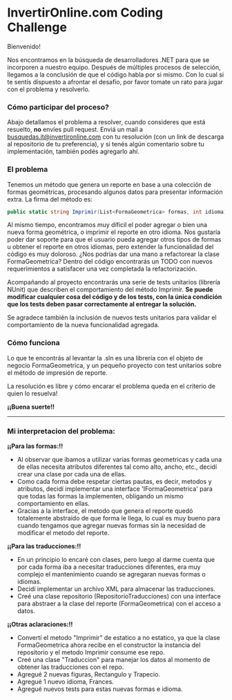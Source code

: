 
# InvertirOnline.com Coding Challenge

Bienvenido!

Nos encontramos en la búsqueda de desarrolladores .NET para que se incorporen a nuestro equipo. Después de múltiples procesos de selección, llegamos a la conclusión de que el código habla por si mismo. Con lo cual si te sentís dispuesto a afrontar el desafío, por favor tomate un rato para jugar con el problema y resolverlo.

### Cómo participar del proceso?

Abajo detallamos el problema a resolver, cuando consideres que está resuelto, **no** envíes pull request. Enviá un mail a busquedas.it@invertironline.com con tu resolución (con un link de descarga al repositorio de tu preferencia), y si tenés algún comentario sobre tu implementación, también podés agregarlo ahí.

### El problema

Tenemos un método que genera un reporte en base a una colección de formas geométricas, procesando algunos datos para presentar información extra. La firma del método es:

```csharp
public static string Imprimir(List<FormaGeometrica> formas, int idioma)
```

Al mismo tiempo, encontramos muy díficil el poder agregar o bien una nueva forma geométrica, o imprimir el reporte en otro idioma. Nos gustaría poder dar soporte para que el usuario pueda agregar otros tipos de formas u obtener el reporte en otros idiomas, pero extender la funcionalidad del código es muy doloroso. ¿Nos podrías dar una mano a refactorear la clase FormaGeometrica? Dentro del código encontrarás un TODO con nuevos requerimientos a satisfacer una vez completada la refactorización.

Acompañando al proyecto encontrarás una serie de tests unitarios (librería NUnit) que describen el comportamiento del método Imprimir. **Se puede modificar cualquier cosa del código y de los tests, con la única condición que los tests deben pasar correctamente al entregar la solución.** 

Se agradece también la inclusión de nuevos tests unitarios para validar el comportamiento de la nueva funcionalidad agregada.

### Cómo funciona

Lo que te encontrás al levantar la .sln es una librería con el objeto de negocio FormaGeometrica, y un pequeño proyecto con test unitarios sobre el método de impresión de reporte.

La resolución es libre y cómo encarar el problema queda en el criterio de quien lo resuelva!

**¡¡Buena suerte!!**

------------

### Mi interpretacion del problema:

**¡¡Para las formas:!!**
- Al observar que ibamos a utilizar varias formas geometricas y cada una de ellas necesita atributos diferentes tal como alto, ancho, etc., decidí crear una clase por cada una de ellas.  
- Como cada forma debe respetar ciertas pautas, es decir, metodos y atributos, decidí implementar una interface 'IFormaGeometrica' para que todas las formas la implementen, obligando un mismo comportamiento en ellas.
- Gracias a la interface, el metodo que genera el reporte quedó totalemente abstraído de que forma le llega, lo cual es muy bueno para cuando tengamos que agregar nuevas formas sin la necesidad de modificar el metodo del reporte.  

**¡¡Para las traducciones:!!**
- En un principio lo encaré con clases, pero luego al darme cuenta que por cada forma iba a necesitar traducciones diferentes, era muy complejo el mantenimiento cuando se agregaran nuevas formas o idiomas. 
- Decidí implementar un archivo XML para almacenar las traducciones.
- Creé una clase repositorio (RepositorioTraducciones) con una interface para abstraer a la clase del reporte (FormaGeometrica) con el acceso a datos.

**¡¡Otras aclaraciones:!!**
- Convertí el metodo "Imprimir" de estatico a no estatico, ya que la clase FormaGeometrica ahora recibe en el constructor la instancia del repositorio y el metodo Imprimir consume ese repo.
- Creé una clase "Traduccion" para manejar los datos al momento de obtener las traducciones con el repo. 
- Agregué 2 nuevas figuras, Rectangulo y Trapecio.
- Agregué 1 nuevo idioma, Frances.
- Agregué nuevos tests para estas nuevas formas e idioma. 

